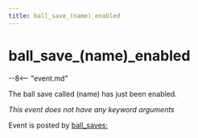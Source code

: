 ```yaml
---
title: ball_save_(name)_enabled
---
```


# ball_save_(name)\_enabled


--8<-- "event.md"

The ball save called (name) has just been enabled.

*This event does not have any keyword arguments*

Event is posted by [ball_saves:](../config/ball_saves.md)
